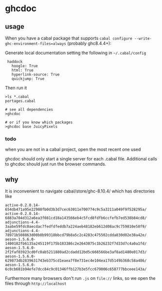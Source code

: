 # ghcdoc

## usage

When you have a cabal package that supports `cabal configure --write-ghc-environment-files=always` (probably ghc8.4.4+):

Generate local documentation setting the following in `~/.cabal/config`

     haddock
       hoogle: True
       html: True
       hyperlink-source: True
       quickjump: True

Then run it

```shell
>ls *.cabal
portages.cabal

# see all dependencies
>ghcdoc
```

```
# or if you know which packages
>ghcdoc base JuicyPixels
```


### todo

when you are not in a cabal project, open the most recent one used

ghcdoc should only start a single server for each .cabal file. Additional calls to ghcdoc should
just run the browser commands.

## why

It is inconvenient to navigate cabal/store/ghc-8.10.4/ which has directories like

```
active-0.2.0.14-654db471a95e22980fb0d3b3d7cec63011e700774c9c5a3211a049f9f528295a/
active-0.2.0.14-6883a704d312a6ea3f081cd18a143566eb4c5fcd8fdfb6ccfefb7ed538b84cd8/
adjunctions-4.4-3aabe59fdc0aecdac7fedfdfeddb7a224aeb48182eb612d08ac9c759810e58f9/
adjunctions-4.4-78971b508863d00b0b99318bbcd79b8a5c2c4283c475502cdda830d02e38a42e/
aeson-1.5.6.0-1400182fb6135a245119f175b183386c2e2643075c1b26232f7d33d7c4a0a1fd/
aeson-1.5.6.0-2f2faf03923cd0fc0ab5211880ad2cdadd12bd5c666566be3af8ad1480e017d3/
aeson-1.5.6.0-629873db2839631743eb375cd1eaea7f8e731ec4e104ea17d5149b368c58a486/
aeson-1.5.6.0-6c0cb681b94efe7dcc84c9c01346ffb127b3e5fcc679006c658777bbceee143a/
```

Furthermore many browsers don't run `.js` on `file://` links, so we open the files through `http://localhost`
